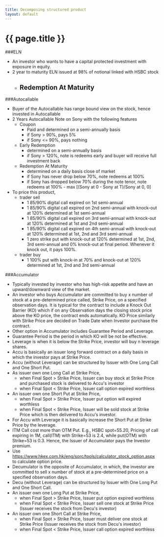 ```yaml
---
title: Decomposing structured product
layout: default
---
```


{{ page.title }}
================
###ELN
- An investor who wants to have a capital protected investment with exposure in equity.
- 2 year to maturity ELN issued at 98% of notional linked with HSBC stock
  - Redemption At Maturity
    - 

###Autocallable
- Buyer of the Autocallable has range bound view on the stock, hence invested in Autocallable
- 2 Years Autocallable Note on Sony with the following features
  - Coupon
    - Paid and determined on a semi-annually basis
    - if Sony > 90%, pays 5%
    - if Sony <= 90%, pays nothing
  - Early Redemption
    - determined on a semi-annually basis
    - if Sony > 120%, note is redeems early and buyer will receive full investment back
  - Redemption At Maturity
    - determined on a daily basis close of market
    - if Sony has never drop below 70%, note redeems at 100%
    - if Sony has dropped below 70% during the note tenor, note redeems at 100% - max [(Sony at 0 - Sony at T)/Sony at 0, 0]
- To price this product, 
  - trader sell
    - 1 85/90% digital call expired on 1st semi-annual 
    - 1 85/90% digital call expired on 2nd semi-annual with knock-out at 120% determined at 1st semi-annual
    - 1 85/90% digital call expired on 3rd semi-annual with knock-out at 120% determined at 1st and 2nd semi-annual
    - 1 85/90% digital call expired on 4th semi-annual with knock-out at 120% determined at 1st, 2nd and 3rd semi-annual
    - 1 zero strike put with knock-out at 120% determined at 1st, 2nd, 3rd semi-annual and 0% knock-out at final period. Whenever it knock out, it pays 100%.
  - trader buy 
    - 1 100% put with knock-in at 70% and knock-out at 120% determined at 1st, 2nd and 3rd semi-annual

###Accumulator
- Typically invested by investor who has high-risk appetite and have an upward/downward view of the market.
- An investor who buys Accumulator are committed to buy x number of stock at a pre-determined price 
  called, Strike Price, on a specified observation days. It is typical for the contract to include a Knock Out
  Barrier (KO) which if on any Observation days the closing stock price above the KO price, the contract
  ends automatically. KO Price similarly with Strike Price are decided on Trade Date when Investor purchase
  the contract.
- Other option in Accumulator includes Guarantee Period and Leverage.
- Guarantee Period is the period in which KO will be not be effective.
- Leverage is when it is below the Strike Price, investor will buy n leverage shares.
- Accu is basically an issuer long forward contract on a daily basis in which the investor pays at Strike Price.
- Accu (without Leverage) can be structured by Issuer with One Long Call and One Short Put.
- As issuer own one Long Call at Strike Price, 
  - when Final Spot > Strike Price, Issuer can buy stock at Strike Price and purchased stock is delivered to Accu's investor
  - when Final Spot < Strike Price, Issuer call option expired worthless
- An issuer own one Short Put at Strike Price,
  - when Final Spot > Strike Price, Issuer put option will expired worthless
  - when Final Spot < Strike Price, Issuer will be sold stock at Strike Price which is then delivered to Accu's investor.
- For Accu with Leverage it is basically increase the Short Put at Strike Price by the leverage.
- ITM Call cost more than OTM Put. E.g., HSBC spot=55.20, Pricing of call expiring in 1M, call(ITM) with Strike=53 is 2.4, 
  while put(OTM) with Strike=53 is 0.3. Hence, the Issuer of Accumulator pays the Investor premium.
- Use https://www.hkex.com.hk/eng/sorc/tools/calculator_stock_option.aspx to calculate option price.
- Decumulator is the opposite of Accumulator, in which, the investor are committed to sell x number of stock at a
  pre-determined price on a specified observation days.
- Decu (without Leverage) can be structured by Issuer with One Long Put and One Short Call.
- An issuer own one Long Put at Strike Price,
  - when Final Spot > Strike Price, Issuer put option expired worthless
  - when Final Spot < Strike Price, Issuer sell one stock at Strike Price (Issuer receives the stock from Decu's investor)
- An issuer own one Short Call at Strike Price,
  - when Final Spot > Strike Price, Issuer must deliver one stock at Strike Price (Issuer receives the stock from Decu's investor)
  - when Final Spot < Strike Price, Issuer call option expired worthless





























